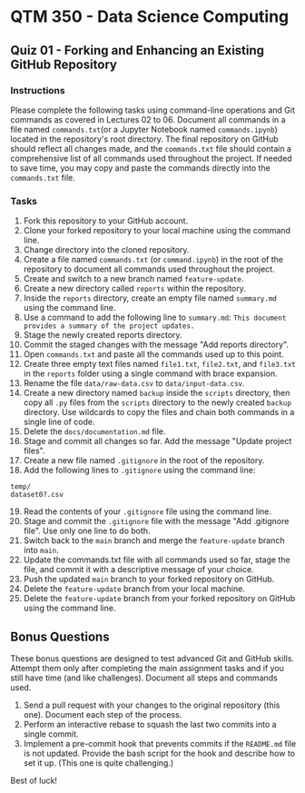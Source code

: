 # QTM 350 - Data Science Computing

## Quiz 01 - Forking and Enhancing an Existing GitHub Repository

### Instructions

Please complete the following tasks using command-line operations and Git
commands as covered in Lectures 02 to 06. Document all commands in a file named
`commands.txt`(or a Jupyter Notebook named `commands.ipynb`) located in the
repository's root directory. The final repository on GitHub should reflect all
changes made, and the `commands.txt` file should contain a comprehensive list
of all commands used throughout the project. If needed to save time, you may
copy and paste the commands directly into the `commands.txt` file.

### Tasks

1. Fork this repository to your GitHub account.
2. Clone your forked repository to your local machine using the command line.
3. Change directory into the cloned repository.
4. Create a file named `commands.txt` (or `command.ipynb`) in the root of the repository to document all commands used throughout the project.
5. Create and switch to a new branch named `feature-update`.
6. Create a new directory called `reports` within the repository.
7. Inside the `reports` directory, create an empty file named `summary.md` using the command line.
8. Use a command to add the following line to `summary.md`: `This document provides a summary of the project updates.`
9. Stage the newly created reports directory.
10. Commit the staged changes with the message "Add reports directory".
11. Open `commands.txt` and paste all the commands used up to this point.
12. Create three empty text files named `file1.txt`, `file2.txt`, and `file3.txt` in the `reports` folder using a single command with brace expansion.
13. Rename the file `data/raw-data.csv` to `data/input-data.csv`.
14. Create a new directory named `backup` inside the `scripts` directory, then copy all `.py` files from the `scripts` directory to the newly created `backup` directory. Use wildcards to copy the files and chain both commands in a single line of code.
15. Delete the `docs/documentation.md` file.
16. Stage and commit all changes so far. Add the message "Update project files".
17. Create a new file named `.gitignore` in the root of the repository.
18. Add the following lines to `.gitignore` using the command line: 

```{markdown}
temp/
dataset0?.csv
```

19. Read the contents of your `.gitignore` file using the command line.
20. Stage and commit the `.gitignore` file with the message "Add .gitignore file". Use only one line to do both.
21. Switch back to the `main` branch and merge the `feature-update` branch into `main`.
22. Update the commands.txt file with all commands used so far, stage the file, and commit it with a descriptive message of your choice.
23. Push the updated `main` branch to your forked repository on GitHub.
24. Delete the `feature-update` branch from your local machine.
25. Delete the `feature-update` branch from your forked repository on GitHub using the command line.

## Bonus Questions

These bonus questions are designed to test advanced Git and GitHub skills. Attempt them only after completing the main assignment tasks and if you still have time (and like challenges). Document all steps and commands used.

1. Send a pull request with your changes to the original repository (this one). Document each step of the process.
2. Perform an interactive rebase to squash the last two commits into a single commit.
3. Implement a pre-commit hook that prevents commits if the `README.md` file is not updated. Provide the bash script for the hook and describe how to set it up. (This one is quite challenging.)

Best of luck!
